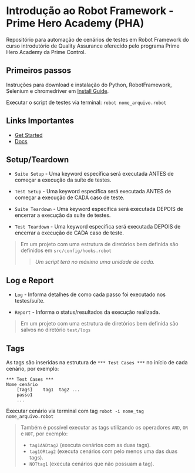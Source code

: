 # Introdução ao Robot Framework - Prime Hero Academy (PHA)

Repositório para automação de cenários de testes em Robot Framework do curso introdutório de Quality Assurance oferecido pelo programa Prime Hero Academy da Prime Control.

## Primeiros passos

Instruções para  download e instalação do Python, RobotFramework, Selenium e chromedriver em [Install Guide](./docs/install_guide.pdf).

Executar o script de testes via terminal: `robot nome_arquivo.robot`

## Links Importantes

* [Get Started](https://robotframework.org/#getting-started)
* [Docs](https://docs.robotframework.org/)

## Setup/Teardown

* `Suite Setup` - Uma keyword específica será executada ANTES de começar a execução da suíte de testes.

* `Test Setup` - Uma keyword específica será executada ANTES de começar a execução de CADA caso de teste.

* `Suite Teardown` - Uma keyword específica será executada DEPOIS de encerrar a execução da suíte de testes.

* `Test Teardown` - Uma keyword específica será executada DEPOIS de encerrar a execução de CADA caso de teste.

> Em um projeto com uma estrutura de diretórios bem definida são definidos em `src/config/hooks.robot`
>> *Um script terá no máximo uma unidade de cada.*

## Log e Report

* `Log` - Informa detalhes de como cada passo foi executado nos testes/suíte.

* `Report` - Informa o status/resultados da execução realizada.

> Em um projeto com uma estrutura de diretórios bem definida são salvos no diretório `test/logs`

## Tags

As tags são inseridas na estrutura de `*** Test Cases ***` no início de cada cenário, por exemplo:

```
*** Test Cases ***
Nome cenário
    [Tags]    tag1  tag2 ...
    passo1
    ...
```

Executar cenário via terminal com tag `robot -i nome_tag nome_arquivo.robot`

>Também é possível executar as tags utilizando os operadores `AND`, `OR` e `NOT`, por exemplo:
> - `tag1ANDtag2` (executa cenários com as duas tags).
> - `tag1ORtag2` (executa cenários com pelo menos uma das duas tags).
> - `NOTtag1` (executa cenários que não possuam a tag).
